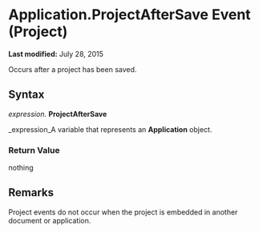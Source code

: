 
# Application.ProjectAfterSave Event (Project)

 **Last modified:** July 28, 2015

Occurs after a project has been saved.

## Syntax

 _expression_. **ProjectAfterSave**

 _expression_A variable that represents an  **Application** object.


### Return Value

nothing


## Remarks

Project events do not occur when the project is embedded in another document or application.

